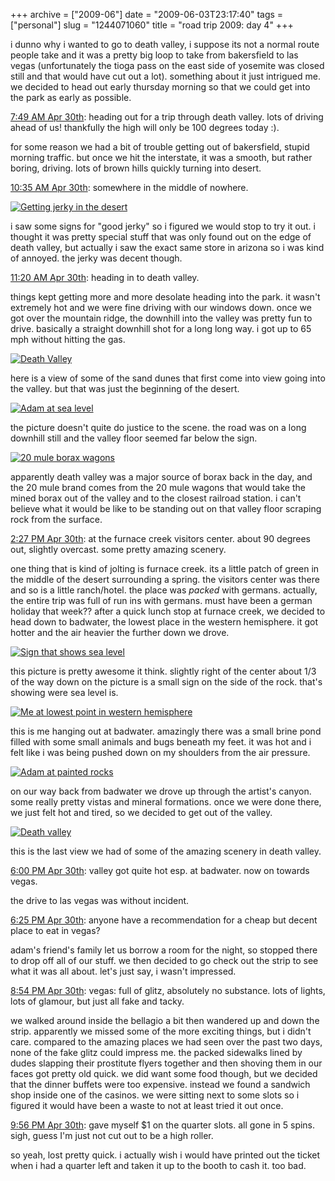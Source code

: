 +++
archive = ["2009-06"]
date = "2009-06-03T23:17:40"
tags = ["personal"]
slug = "1244071060"
title = "road trip 2009: day 4"
+++

i dunno why i wanted to go to death valley, i suppose its not a normal
route people take and it was a pretty big loop to take from bakersfield to
las vegas (unfortunately the tioga pass on the east side of yosemite was
closed still and that would have cut out a lot). something about it just
intrigued me. we decided to head out early thursday morning so that we
could get into the park as early as possible.

[7:49 AM Apr 30th][1]: heading out for a trip through death valley. lots
of driving ahead of us! thankfully the high will only be 100 degrees today
:).

for some reason we had a bit of trouble getting out of bakersfield, stupid
morning traffic. but once we hit the interstate, it was a smooth, but
rather boring, driving. lots of brown hills quickly turning into desert.

[10:35 AM Apr 30th][2]: somewhere in the middle of nowhere.

[![Getting jerky in the desert][3]][4]

i saw some signs for "good jerky" so i figured we would stop to try it
out. i thought it was pretty special stuff that was only found out on the
edge of death valley, but actually i saw the exact same store in arizona
so i was kind of annoyed. the jerky was decent though.

[11:20 AM Apr 30th][5]: heading in to death valley.

things kept getting more and more desolate heading into the park. it
wasn't extremely hot and we were fine driving with our windows down. once
we got over the mountain ridge, the downhill into the valley was pretty
fun to drive. basically a straight downhill shot for a long long way.
i got up to 65 mph without hitting the gas.

[![Death Valley][6]][7]

here is a view of some of the sand dunes that first come into view going
into the valley. but that was just the beginning of the desert.

[![Adam at sea level][8]][9]

the picture doesn't quite do justice to the scene. the road was on a long
downhill still and the valley floor seemed far below the sign.

[![20 mule borax wagons][10]][11]

apparently death valley was a major source of borax back in the day, and
the 20 mule brand comes from the 20 mule wagons that would take the mined
borax out of the valley and to the closest railroad station. i can't
believe what it would be like to be standing out on that valley floor
scraping rock from the surface.

[2:27 PM Apr 30th][12]: at the furnace creek visitors center. about 90
degrees out, slightly overcast. some pretty amazing scenery.

one thing that is kind of jolting is furnace creek. its a little patch of
green in the middle of the desert surrounding a spring. the visitors
center was there and so is a little ranch/hotel. the place was _packed_
with germans. actually, the entire trip was full of run ins with germans.
must have been a german holiday that week?? after a quick lunch stop at
furnace creek, we decided to head down to badwater, the lowest place in
the western hemisphere. it got hotter and the air heavier the further down
we drove.

[![Sign that shows sea level][13]][14]

this picture is pretty awesome it think. slightly right of the center
about 1/3 of the way down on the picture is a small sign on the side of
the rock. that's showing were sea level is.

[![Me at lowest point in western hemisphere][15]][16]

this is me hanging out at badwater. amazingly there was a small brine pond
filled with some small animals and bugs beneath my feet. it was hot and
i felt like i was being pushed down on my shoulders from the air pressure.

[![Adam at painted rocks][17]][18]

on our way back from badwater we drove up through the artist's canyon.
some really pretty vistas and mineral formations. once we were done there,
we just felt hot and tired, so we decided to get out of the valley.

[![Death valley][19]][20]

this is the last view we had of some of the amazing scenery in death
valley.

[6:00 PM Apr 30th][21]: valley got quite hot esp. at badwater. now on
towards vegas.

the drive to las vegas was without incident.

[6:25 PM Apr 30th][22]: anyone have a recommendation for a cheap but
decent place to eat in vegas?

adam's friend's family let us borrow a room for the night, so stopped
there to drop off all of our stuff. we then decided to go check out the
strip to see what it was all about. let's just say, i wasn't impressed.

[8:54 PM Apr 30th][23]: vegas: full of glitz, absolutely no substance.
lots of lights, lots of glamour, but just all fake and tacky.

we walked around inside the bellagio a bit then wandered up and down the
strip. apparently we missed some of the more exciting things, but i didn't
care. compared to the amazing places we had seen over the past two days,
none of the fake glitz could impress me. the packed sidewalks lined by
dudes slapping their prostitute flyers together and then shoving them in
our faces got pretty old quick. we did want some food though, but we
decided that the dinner buffets were too expensive. instead we found
a sandwich shop inside one of the casinos. we were sitting next to some
slots so i figured it would have been a waste to not at least tried it out
once.

[9:56 PM Apr 30th][24]: gave myself $1 on the quarter slots. all gone in
5 spins. sigh, guess I'm just not cut out to be a high roller.

so yeah, lost pretty quick. i actually wish i would have printed out the
ticket when i had a quarter left and taken it up to the booth to cash it.
too bad.

[1]: http://twitter.com/bismark/status/1658960640
[2]: http://twitter.com/bismark/status/1660449106
[3]: http://farm4.static.flickr.com/3589/3530509176_4b61aafa01.jpg
[4]: http://www.flickr.com/photos/28471535@N02/3530509176 (View 'Getting jerky in the desert' on Flickr.com)
[5]: http://twitter.com/bismark/status/1660867483
[6]: http://farm4.static.flickr.com/3645/3529694435_d620d021a3.jpg
[7]: http://www.flickr.com/photos/28471535@N02/3529694435 (View 'Death Valley' on Flickr.com)
[8]: http://farm4.static.flickr.com/3542/3530511166_49f8743cb3.jpg
[9]: http://www.flickr.com/photos/28471535@N02/3530511166 (View 'Adam at sea level' on Flickr.com)
[10]: http://farm4.static.flickr.com/3371/3529696253_8eaee100c9.jpg
[11]: http://www.flickr.com/photos/28471535@N02/3529696253 (View '20 mule borax wagons' on Flickr.com)
[12]: http://twitter.com/bismark/status/1662500796
[13]: http://farm3.static.flickr.com/2272/3530512026_7de62eb9c8.jpg
[14]: http://www.flickr.com/photos/28471535@N02/3530512026 (View 'Sign that shows sea level' on Flickr.com)
[15]: http://farm3.static.flickr.com/2386/3529697171_f57d5c2070.jpg
[16]: http://www.flickr.com/photos/28471535@N02/3529697171 (View 'Me at lowest point in western hemisphere' on Flickr.com)
[17]: http://farm4.static.flickr.com/3338/3530513536_38a9e81fc0.jpg
[18]: http://www.flickr.com/photos/28471535@N02/3530513536 (View 'Adam at painted rocks' on Flickr.com)
[19]: http://farm4.static.flickr.com/3552/3529699239_f862a62055.jpg
[20]: http://www.flickr.com/photos/28471535@N02/3529699239 (View 'Death valley' on Flickr.com)
[21]: http://twitter.com/bismark/status/1664289605
[22]: http://twitter.com/bismark/status/1664488445
[23]: http://twitter.com/bismark/status/1665779441
[24]: http://twitter.com/bismark/status/1666296455

